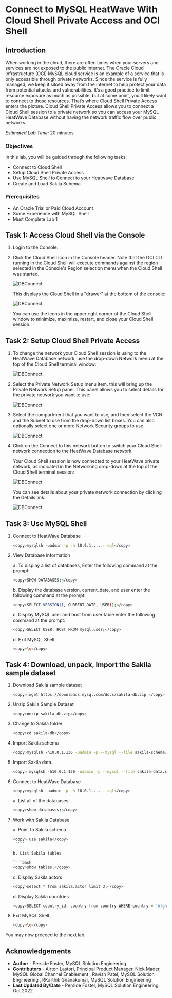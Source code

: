 # Connect to MySQL HeatWave With Cloud Shell Private Access and OCI Shell

## Introduction

When working in the cloud, there are often times when your servers and services are not exposed to the public internet. The Oracle Cloud Infrastructure (OCI) MySQL cloud service is an example of a service that is only accessible through private networks. Since the service is fully managed, we keep it siloed away from the internet to help protect your data from potential attacks and vulnerabilities. It’s a good practice to limit resource exposure as much as possible, but at some point, you’ll likely want to connect to those resources. That’s where Cloud Shell Private Access enters the picture. Cloud Shell Private Access allows you to connect a Cloud Shell session to a private network so you can access  your MySQL HeatWave Database without having the network traffic flow over public networks

_Estimated Lab Time:_ 20 minutes

### Objectives

In this lab, you will be guided through the following tasks:

- Connect to Cloud Shell
- Setup Cloud Shell Private Access
- Use MySQL Shell to Connect to your Heatwave Database
- Create and Load Sakila Schema

### Prerequisites

- An Oracle Trial or Paid Cloud Account
- Some Experience with MySQL Shell
- Must Complete Lab 1

## Task 1: Access Cloud Shell via the Console 

1. Login to the Console.
2. Click the Cloud Shell icon in the Console header. Note that the OCI CLI running in the Cloud Shell will execute commands against the region selected in the Console's Region selection menu when the Cloud Shell was started.

    ![DBConnect](./images/cloudshell-console-button.png "cloudshell console button")

    This displays the Cloud Shell in a "drawer" at the bottom of the console:

    ![DBConnect](./images/cloudshell-console-drawer.png "cloudshell console drawer")

    You can use the icons in the upper right corner of the Cloud Shell window to minimize, maximize, restart, and close your Cloud Shell session.

## Task 2: Setup Cloud Shell Private Access

1. To change the network your Cloud Shell session is using to the HeatWave Database network, use the drop-down Network menu at the top of the Cloud Shell terminal window:

    ![DBConnect](./images/cloud_shell_private_access_dropdown_terminal.png "cloud shell private access dropdown terminal")

2. Select the Private Network Setup menu item. this will bring up the Private Network Setup panel. This panel allows you to select details for the private network you want to use:

    ![DBConnect](./images/cloud_shell_private_access_dropdown_vcn.png "cloud shell private access vcn")

3. Select the compartment that you want to use, and then select the VCN and the Subnet to use from the drop-down list boxes. You can also optionally select one or more Network Security groups to use.

    ![DBConnect](./images/cloud_shell_private_network_setup.png "cloud shell private network setup")

4. Click on the Connect to this network button to switch your Cloud Shell network connection to the HeatWave Database network.

    Your Cloud Shell session is now connected to your HeatWave private network, as indicated in the Networking drop-down at the top of the Cloud Shell terminal session:

    ![DBConnect](./images/cloud_shell_private_network_connected.png "cloud shell private network setup")

    You can see details about your private network connection by clicking the Details link.

    ![DBConnect](./images/cloud_shell_private_network_details.png "cloud shell private network details")

## Task 3: Use MySQL Shell

1. Connect to HeatWave Database

    ```bash
    <copy>mysqlsh -uadmin -p -h 10.0.1.... --sql</copy>
    ```

2. View  Database information

   a. To display a list of databases, Enter the following command at the prompt:

      ```bash
      <copy>SHOW DATABASES;</copy>
      ```

   b. Display the database version, current_date, and user enter the following command at the prompt:

      ```bash
      <copy>SELECT VERSION(), CURRENT_DATE, USER();</copy>
      ```

   c. Display MySQL user and host from user table enter the following command at the prompt:

      ```bash
      <copy>SELECT USER, HOST FROM mysql.user;</copy>
      ```

    d. Exit MySQL Shell

      ```bash
      <copy>\q</copy>
      ```

## Task 4: Download, unpack, Import the Sakila sample dataset

1. Download Sakila sample dataset

      ```bash
      <copy> wget https://downloads.mysql.com/docs/sakila-db.zip </copy>
      ```

2. Unzip  Sakila Sample Dataset

      ```bash
      <copy>unzip sakila-db.zip</copy>
      ```

3. Change to Sakila folder

      ```bash
      <copy>cd sakila-db</copy>
      ```

4. Import Sakila schema 

      ```bash
      <copy>mysqlsh -h10.0.1.136 -uadmin -p --mysql --file sakila-schema.sql</copy>
      ```

5. Import  Sakila data.

      ```bash
      <copy> mysqlsh -h10.0.1.136 -uadmin -p --mysql --file sakila-data.sql</copy>
      ```

6. Connect to HeatWave Database

      ```bash
      <copy>mysqlsh -uadmin -p -h 10.0.1.... --sql</copy>
      ```

   a. List all of the databases

      ````bash
      <copy>show databases;</copy>
      ````

7. Work with Sakila Database

   a. Point to Sakila schema

      ````bash
      <copy> use sakila</copy>
       ```` 

   b. List Sakila tables

      ````bash
      <copy>show tables;</copy>
      ```` 

   c. Display Sakila  actors

      ````bash
      <copy>select * from sakila.actor limit 3;</copy>
      ```` 

   d. Display Sakila countries

      ````bash
      <copy>SELECT country_id, country from country WHERE country = 'Afghanistan' OR 'Bangladesh' OR 'China';</copy>
      ````

8. Exit MySQL Shell

      ```bash
      <copy>\q</copy>
      ```

You may now proceed to the next lab.

## Acknowledgements

- **Author** - Perside Foster, MySQL Solution Engineering
- **Contributors** - Airton Lastori, Principal Product Manager, Nick Mader, MySQL Global Channel Enablement , Ravish Patel, MySQL Solution Engineering , RKarthik Gnanakumar, MySQL Solution Engineering 
- **Last Updated By/Date** - Perside Foster, MySQL Solution Engineering, Oct 2022
